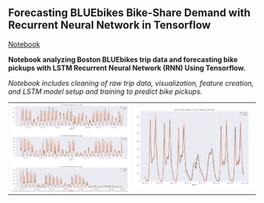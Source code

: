 ## Forecasting BLUEbikes Bike-Share Demand with Recurrent Neural Network in Tensorflow
[Notebook](/notebooks/BLUEbikes_demand_prediction.ipynb)

**Notebook analyzing Boston BLUEbikes trip data and forecasting bike pickups with LSTM Recurrent Neural Network (RNN) Using Tensorflow.**

*Notebook includes cleaning of raw trip data, visualization, feature creation, and LSTM model setup and training to predict bike pickups.*
<table><tr><td><img src='/images/overall_results.png'></td><td><img src='/images/week_results.png'></td></tr></table>



